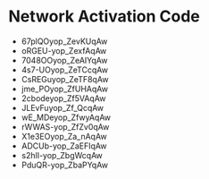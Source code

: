 # Network Activation Code
* 67plQOyop_ZevKUqAw
* oRGEU-yop_ZexfAqAw
* 7048OOyop_ZeAIYqAw
* 4s7-UOyop_ZeTCcqAw
* CsREGuyop_ZeTF8qAw
* jme_POyop_ZfUHAqAw
* 2cbodeyop_Zf5VAqAw
* JLEvFuyop_Zf_QcqAw
* wE_MDeyop_ZfwyAqAw
* rWWAS-yop_ZfZv0qAw
* X1e3EOyop_Za_nAqAw
* ADCUb-yop_ZaEFIqAw
* s2hlI-yop_ZbgWcqAw
* PduQR-yop_ZbaPYqAw